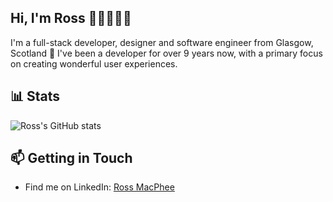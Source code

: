 ## Hi, I'm Ross 👋🏻👨🏻‍💻

I'm a full-stack developer, designer and software engineer from Glasgow, Scotland 🏴󠁧󠁢󠁳󠁣󠁴󠁿 I've been a developer for over 9 years now, with a primary focus on creating wonderful user experiences.

## 📊 Stats

![Ross's GitHub stats](https://github-readme-stats.vercel.app/api?username=rossyman&count_private=true)

## 📫 Getting in Touch
- Find me on LinkedIn: [Ross MacPhee](https://www.linkedin.com/in/ross-macphee/)
